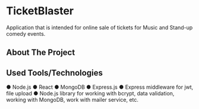 ﻿# TicketBlaster
Application that is intended for online sale of tickets for Music and Stand-up comedy events.

## About The Project



## Used Tools/Technologies
● Node.js
● React
● MongoDB
● Express.js
● Express middleware for jwt, file upload
● Node.js library for working with bcrypt, data validation, working with
MongoDB, work with mailer service, etc.
